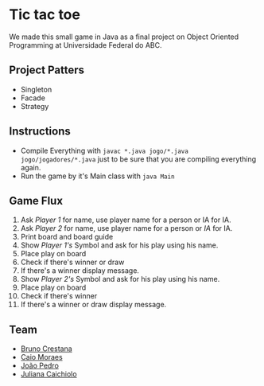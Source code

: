 # Tic tac toe

We made this small game in Java as a final project on Object Oriented Programming at Universidade Federal do ABC.

## Project Patters

- Singleton
- Facade
- Strategy

## Instructions

- Compile Everything with `javac *.java jogo/*.java jogo/jogadores/*.java` just to be sure that you are compiling everything again.
- Run the game by it's Main class with `java Main`

## Game Flux

1. Ask *Player 1* for name, use player name for a person or IA for IA.
2. Ask *Player 2* for name, use player name for a person or *IA* for IA.
3. Print board and board guide
4. Show *Player 1's* Symbol and ask for his play using his name.
5. Place play on board
6. Check if there's winner or draw
7. If there's a winner display message.
8. Show *Player 2's* Symbol and ask for his play using his name.
9. Place play on board
10. Check if there's winner
11. If there's a winner or draw display message.

## Team

- [Bruno Crestana](https://github.com/BrunoCrestana)
- [Caio Moraes](https://github.com/caioms001)
- [João Pedro](https://github.com/joaopedrovbs)
- [Juliana Caichiolo](https://github.com/JuCaichiolo)